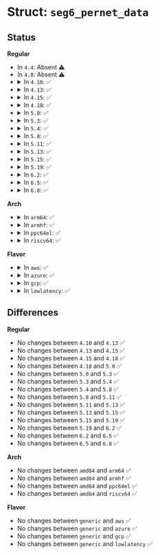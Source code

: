 # Struct: <code>seg6_pernet_data</code>

## Status
<b>Regular</b>
<ul>
<li>
In <code>4.4</code>: Absent ⚠️
</li>
<li>
In <code>4.8</code>: Absent ⚠️
</li>
<li>
<details>
<summary>In <code>4.10</code>: ✅</summary>

```c
struct seg6_pernet_data {
    struct mutex lock;
    struct in6_addr *tun_src;
    struct rhashtable hmac_infos;
};
```
</details>
</li>
<li>
<details>
<summary>In <code>4.13</code>: ✅</summary>

```c
struct seg6_pernet_data {
    struct mutex lock;
    struct in6_addr *tun_src;
    struct rhashtable hmac_infos;
};
```
</details>
</li>
<li>
<details>
<summary>In <code>4.15</code>: ✅</summary>

```c
struct seg6_pernet_data {
    struct mutex lock;
    struct in6_addr *tun_src;
    struct rhashtable hmac_infos;
};
```
</details>
</li>
<li>
<details>
<summary>In <code>4.18</code>: ✅</summary>

```c
struct seg6_pernet_data {
    struct mutex lock;
    struct in6_addr *tun_src;
    struct rhashtable hmac_infos;
};
```
</details>
</li>
<li>
<details>
<summary>In <code>5.0</code>: ✅</summary>

```c
struct seg6_pernet_data {
    struct mutex lock;
    struct in6_addr *tun_src;
    struct rhashtable hmac_infos;
};
```
</details>
</li>
<li>
<details>
<summary>In <code>5.3</code>: ✅</summary>

```c
struct seg6_pernet_data {
    struct mutex lock;
    struct in6_addr *tun_src;
    struct rhashtable hmac_infos;
};
```
</details>
</li>
<li>
<details>
<summary>In <code>5.4</code>: ✅</summary>

```c
struct seg6_pernet_data {
    struct mutex lock;
    struct in6_addr *tun_src;
    struct rhashtable hmac_infos;
};
```
</details>
</li>
<li>
<details>
<summary>In <code>5.8</code>: ✅</summary>

```c
struct seg6_pernet_data {
    struct mutex lock;
    struct in6_addr *tun_src;
    struct rhashtable hmac_infos;
};
```
</details>
</li>
<li>
<details>
<summary>In <code>5.11</code>: ✅</summary>

```c
struct seg6_pernet_data {
    struct mutex lock;
    struct in6_addr *tun_src;
    struct rhashtable hmac_infos;
};
```
</details>
</li>
<li>
<details>
<summary>In <code>5.13</code>: ✅</summary>

```c
struct seg6_pernet_data {
    struct mutex lock;
    struct in6_addr *tun_src;
    struct rhashtable hmac_infos;
};
```
</details>
</li>
<li>
<details>
<summary>In <code>5.15</code>: ✅</summary>

```c
struct seg6_pernet_data {
    struct mutex lock;
    struct in6_addr *tun_src;
    struct rhashtable hmac_infos;
};
```
</details>
</li>
<li>
<details>
<summary>In <code>5.19</code>: ✅</summary>

```c
struct seg6_pernet_data {
    struct mutex lock;
    struct in6_addr *tun_src;
    struct rhashtable hmac_infos;
};
```
</details>
</li>
<li>
<details>
<summary>In <code>6.2</code>: ✅</summary>

```c
struct seg6_pernet_data {
    struct mutex lock;
    struct in6_addr *tun_src;
    struct rhashtable hmac_infos;
};
```
</details>
</li>
<li>
<details>
<summary>In <code>6.5</code>: ✅</summary>

```c
struct seg6_pernet_data {
    struct mutex lock;
    struct in6_addr *tun_src;
    struct rhashtable hmac_infos;
};
```
</details>
</li>
<li>
<details>
<summary>In <code>6.8</code>: ✅</summary>

```c
struct seg6_pernet_data {
    struct mutex lock;
    struct in6_addr *tun_src;
    struct rhashtable hmac_infos;
};
```
</details>
</li>
</ul>
<b>Arch</b>
<ul>
<li>
<details>
<summary>In <code>arm64</code>: ✅</summary>

```c
struct seg6_pernet_data {
    struct mutex lock;
    struct in6_addr *tun_src;
    struct rhashtable hmac_infos;
};
```
</details>
</li>
<li>
<details>
<summary>In <code>armhf</code>: ✅</summary>

```c
struct seg6_pernet_data {
    struct mutex lock;
    struct in6_addr *tun_src;
    struct rhashtable hmac_infos;
};
```
</details>
</li>
<li>
<details>
<summary>In <code>ppc64el</code>: ✅</summary>

```c
struct seg6_pernet_data {
    struct mutex lock;
    struct in6_addr *tun_src;
    struct rhashtable hmac_infos;
};
```
</details>
</li>
<li>
<details>
<summary>In <code>riscv64</code>: ✅</summary>

```c
struct seg6_pernet_data {
    struct mutex lock;
    struct in6_addr *tun_src;
    struct rhashtable hmac_infos;
};
```
</details>
</li>
</ul>
<b>Flavor</b>
<ul>
<li>
<details>
<summary>In <code>aws</code>: ✅</summary>

```c
struct seg6_pernet_data {
    struct mutex lock;
    struct in6_addr *tun_src;
    struct rhashtable hmac_infos;
};
```
</details>
</li>
<li>
<details>
<summary>In <code>azure</code>: ✅</summary>

```c
struct seg6_pernet_data {
    struct mutex lock;
    struct in6_addr *tun_src;
    struct rhashtable hmac_infos;
};
```
</details>
</li>
<li>
<details>
<summary>In <code>gcp</code>: ✅</summary>

```c
struct seg6_pernet_data {
    struct mutex lock;
    struct in6_addr *tun_src;
    struct rhashtable hmac_infos;
};
```
</details>
</li>
<li>
<details>
<summary>In <code>lowlatency</code>: ✅</summary>

```c
struct seg6_pernet_data {
    struct mutex lock;
    struct in6_addr *tun_src;
    struct rhashtable hmac_infos;
};
```
</details>
</li>
</ul>

## Differences
<b>Regular</b>
<ul>
<li>
No changes between <code>4.10</code> and <code>4.13</code> ✅
</li>
<li>
No changes between <code>4.13</code> and <code>4.15</code> ✅
</li>
<li>
No changes between <code>4.15</code> and <code>4.18</code> ✅
</li>
<li>
No changes between <code>4.18</code> and <code>5.0</code> ✅
</li>
<li>
No changes between <code>5.0</code> and <code>5.3</code> ✅
</li>
<li>
No changes between <code>5.3</code> and <code>5.4</code> ✅
</li>
<li>
No changes between <code>5.4</code> and <code>5.8</code> ✅
</li>
<li>
No changes between <code>5.8</code> and <code>5.11</code> ✅
</li>
<li>
No changes between <code>5.11</code> and <code>5.13</code> ✅
</li>
<li>
No changes between <code>5.13</code> and <code>5.15</code> ✅
</li>
<li>
No changes between <code>5.15</code> and <code>5.19</code> ✅
</li>
<li>
No changes between <code>5.19</code> and <code>6.2</code> ✅
</li>
<li>
No changes between <code>6.2</code> and <code>6.5</code> ✅
</li>
<li>
No changes between <code>6.5</code> and <code>6.8</code> ✅
</li>
</ul>
<b>Arch</b>
<ul>
<li>
No changes between <code>amd64</code> and <code>arm64</code> ✅
</li>
<li>
No changes between <code>amd64</code> and <code>armhf</code> ✅
</li>
<li>
No changes between <code>amd64</code> and <code>ppc64el</code> ✅
</li>
<li>
No changes between <code>amd64</code> and <code>riscv64</code> ✅
</li>
</ul>
<b>Flavor</b>
<ul>
<li>
No changes between <code>generic</code> and <code>aws</code> ✅
</li>
<li>
No changes between <code>generic</code> and <code>azure</code> ✅
</li>
<li>
No changes between <code>generic</code> and <code>gcp</code> ✅
</li>
<li>
No changes between <code>generic</code> and <code>lowlatency</code> ✅
</li>
</ul>
